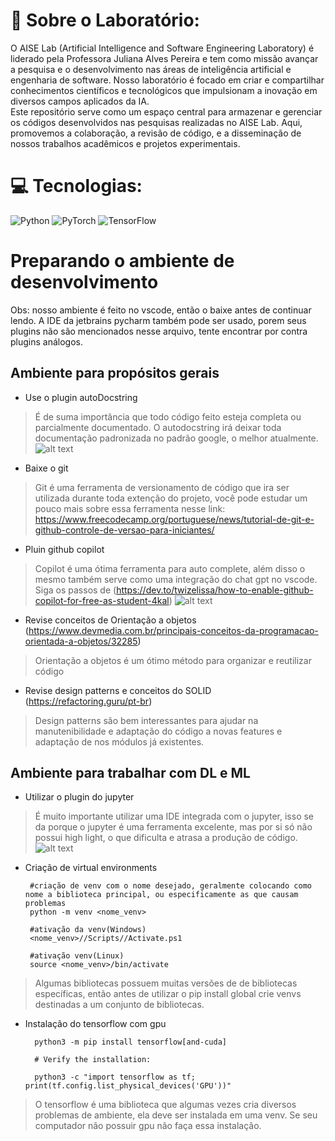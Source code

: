 # 💫 Sobre o Laboratório:
O AISE Lab (Artificial Intelligence and Software Engineering Laboratory) é liderado pela Professora Juliana Alves Pereira e tem como missão avançar a pesquisa e o desenvolvimento nas áreas de inteligência artificial e engenharia de software. Nosso laboratório é focado em criar e compartilhar conhecimentos científicos e tecnológicos que impulsionam a inovação em diversos campos aplicados da IA.<br>Este repositório serve como um espaço central para armazenar e gerenciar os códigos desenvolvidos nas pesquisas realizadas no AISE Lab. Aqui, promovemos a colaboração, a revisão de código, e a disseminação de nossos trabalhos acadêmicos e projetos experimentais.


# 💻 Tecnologias:
![Python](https://img.shields.io/badge/python-3670A0?style=for-the-badge&logo=python&logoColor=ffdd54) ![PyTorch](https://img.shields.io/badge/PyTorch-%23EE4C2C.svg?style=for-the-badge&logo=PyTorch&logoColor=white) ![TensorFlow](https://img.shields.io/badge/TensorFlow-%23FF6F00.svg?style=for-the-badge&logo=TensorFlow&logoColor=white)

# Preparando o ambiente de desenvolvimento
Obs: nosso ambiente é feito no vscode, então o baixe antes de continuar lendo. A IDE da jetbrains pycharm também pode ser usado, porem seus plugins não são mencionados nesse arquivo, tente encontrar por contra plugins análogos.

## Ambiente para propósitos gerais
- Use o plugin autoDocstring

> É de suma importância que todo código feito esteja completa ou parcialmente documentado. O autodocstring irá deixar toda documentação padronizada no padrão google, o melhor atualmente.
![alt text](image.png)

- Baixe o git
> Git é uma ferramenta de versionamento de código que ira ser utilizada durante toda extenção do projeto, você pode estudar um pouco mais sobre essa ferramenta nesse link: https://www.freecodecamp.org/portuguese/news/tutorial-de-git-e-github-controle-de-versao-para-iniciantes/


- Pluin github copilot
> Copilot é uma ótima ferramenta para auto complete, além disso o mesmo também serve como uma integração do chat gpt no vscode. Siga os passos de (https://dev.to/twizelissa/how-to-enable-github-copilot-for-free-as-student-4kal)
![alt text](image-1.png)

- Revise conceitos de Orientação a objetos
(https://www.devmedia.com.br/principais-conceitos-da-programacao-orientada-a-objetos/32285)
> Orientação a objetos é um ótimo método para organizar e reutilizar código 

- Revise design patterns e conceitos do SOLID
(https://refactoring.guru/pt-br)
> Design patterns são bem interessantes para ajudar na manutenibilidade e adaptação do código a novas features e adaptação de nos módulos já existentes.


## Ambiente para trabalhar com DL e ML

- Utilizar o plugin do jupyter
> É muito importante utilizar uma IDE integrada com o jupyter, isso se da porque o jupyter é uma ferramenta excelente, mas por si só não possui high light, o que dificulta e atrasa a produção de código.
![alt text](image-2.png) 

- Criação de virtual environments

	   #criação de venv com o nome desejado, geralmente colocando como nome a biblioteca principal, ou especificamente as que causam problemas
	   python -m venv <nome_venv>
	   
	   #ativação da venv(Windows)
	   <nome_venv>//Scripts//Activate.ps1
	   
	   #ativação venv(Linux)
	   source <nome_venv>/bin/activate
	   
> Algumas bibliotecas possuem muitas versões de de bibliotecas específicas, então antes de utilizar o pip install global crie venvs destinadas a um conjunto de bibliotecas.

- Instalação do tensorflow com gpu

        python3 -m pip install tensorflow[and-cuda]

        # Verify the installation:
        
        python3 -c "import tensorflow as tf; print(tf.config.list_physical_devices('GPU'))"
		
> O tensorflow é uma biblioteca que algumas vezes cria diversos problemas de ambiente, ela deve ser instalada em uma venv. Se seu computador não possuir gpu não faça essa instalação.

